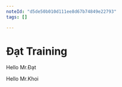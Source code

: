 ```yaml
---
noteId: "d5de50b010d111ee8d67b74849e22793"
tags: []

---
```


# Đạt Training

Hello Mr.Đạt

Hello Mr.Khoi
